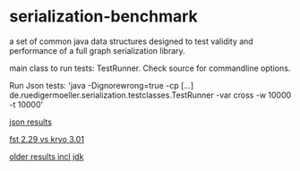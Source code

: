 serialization-benchmark
=======================

a set of common java data structures designed to test validity and performance of a full graph serialization library.

main class to run tests: TestRunner. Check source for commandline options.

Run Json tests:
'java -Dignorewrong=true -cp [...] de.ruedigermoeller.serialization.testclasses.TestRunner -var cross -w 10000 -t 10000'

[json results](https://github.com/RuedigerMoeller/fast-serialization/json_bench.html)

[fst 2.29 vs kryo 3.01](https://github.com/RuedigerMoeller/fast-serialization/fst2.29vsKryo3.01.html)

[older results incl jdk](https://github.com/RuedigerMoeller/fast-serialization/wiki/Benchmark)
